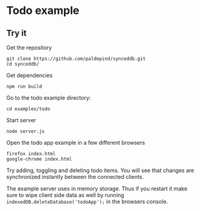Todo example
============

Try it
------

Get the repository
```
git clone https://github.com/paldepind/synceddb.git
cd synceddb/
```
Get dependencies
```
npm run build
```
Go to the todo example directory:
```
cd examples/todo
```
Start server
```
node server.js
```
Open the todo app example in a few different browsers
```
firefox index.html
google-chrome index.html
```
Try adding, toggling and deleting todo items. You will see
that changes are synchronized instantly between the
connected clients.

The example server uses in memory storage. Thus if you restart it
make sure to wipe client side data as well by running
`indexedDB.deleteDatabase('todoApp');` in the browsers console.
